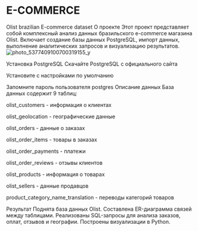 # E-COMMERCE
Olist brazilian E-commerce dataset
 О проекте
Этот проект представляет собой комплексный анализ данных бразильского e-commerce магазина Olist. Включает создание базы данных PostgreSQL, импорт данных, выполнение аналитических запросов и визуализацию результатов.
![photo_5377409100700319155_y](https://github.com/user-attachments/assets/cfa6fcb5-10ac-409b-b5aa-c53d6d6a814e)

Установка PostgreSQL
Скачайте PostgreSQL с официального сайта

Установите с настройками по умолчанию

Запомните пароль пользователя postgres 
Описание данных
База данных содержит 9 таблиц:

olist_customers - информация о клиентах

olist_geolocation - географические данные

olist_orders - данные о заказах

olist_order_items - товары в заказах

olist_order_payments - платежи

olist_order_reviews - отзывы клиентов

olist_products - информация о товарах

olist_sellers - данные продавцов

product_category_name_translation - переводы категорий товаров


Результат
Поднята база данных Olist.
Составлена ER-диаграмма связей между таблицами.
Реализованы SQL-запросы для анализа заказов, оплат, отзывов и географии.
Построены визуализации в Python.

